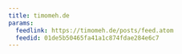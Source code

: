 ```yaml
---
title: timomeh.de
params:
  feedlink: https://timomeh.de/posts/feed.atom
  feedid: 01de5b50465fa41a1c874fdae284e6c7
---
```


